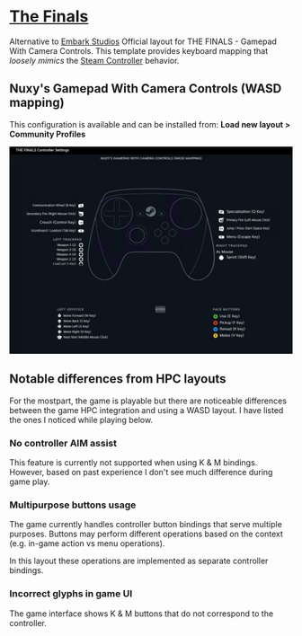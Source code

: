 # [The Finals](https://store.steampowered.com/app/2073850/THE_FINALS)

Alternative to [Embark Studios](https://www.embark-studios.com) Official layout for THE FINALS - Gamepad With Camera Controls.  This template provides keyboard mapping that _loosely mimics_ the [Steam Controller](https://store.steampowered.com/app/353370/Steam_Controller) behavior.

## Nuxy's Gamepad With Camera Controls (WASD mapping)

This configuration is available and can be installed from: **Load new layout > Community Profiles**

![Preview](https://raw.githubusercontent.com/nuxy/Steam-Input-Gamepad-Settings/refs/heads/master/Steam%20Controller%20Config/The%20Finals/preview.png)

## Notable differences from HPC layouts

For the mostpart, the game is playable but there are noticeable differences between the game HPC integration and using a WASD layout.  I have listed the ones I noticed while playing below.

### No controller AIM assist

This feature is currently not supported when using K & M bindings.  However, based on past experience I don't see much difference during game play.

### Multipurpose buttons usage

The game currently handles controller button bindings that serve multiple purposes.  Buttons may perform different operations based on the context (e.g. in-game action vs menu operations).

In this layout these operations are implemented as separate controller bindings.

### Incorrect glyphs in game UI

The game interface shows K & M buttons that do not correspond to the controller.
